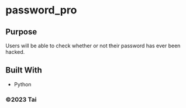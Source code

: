 # password_pro

## Purpose
Users will be able to check whether or not their password has ever been hacked. 

## Built With
* Python

### ©️2023 Tai
